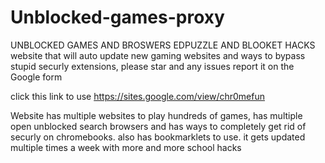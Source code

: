 # Unblocked-games-proxy
UNBLOCKED GAMES AND BROSWERS
EDPUZZLE AND BLOOKET HACKS 
website that will auto update new gaming websites and ways to bypass stupid securly extensions, please star and any issues report it on the Google form 

click this link to use 
https://sites.google.com/view/chr0mefun 




  

Website has multiple websites to play hundreds of games, has multiple open unblocked search browsers and has ways to completely get rid of securly on chromebooks. also has bookmarklets to use. it gets updated multiple times a week with more and more school hacks
